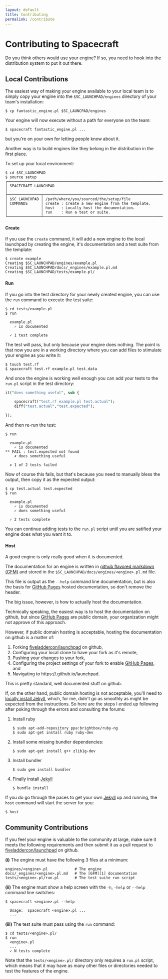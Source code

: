 ```yaml
---
layout: default
title: Contributing
permalink: /contribute
---
```



Contributing to Spacecraft
==========================

Do you think others would use your engine?  If so, you need to hook into the
distribution system to put it out there.


Local Contributions
-------------------

The easiest way of making your engine available to your local team is to simply 
copy your engine into the `$SC_LAUNCHPAD/engines` directory of your team's
installation:

```
$ cp fantastic_engine.pl $SC_LAUNCPAD/engines
```

Your engine will now execute without a path for everyone on the team:

```
$ spacecraft fantastic_engine.pl ...
```

but you're on your own for letting people know about it.

Another way is to build engines like they belong in the distribution in the
first place.

To set up your local environment:

```
$ cd $SC_LAUNCHPAD
$ source setup
┌───────────────────────────────────────────────────────────────────────────────────┐
│ SPACECRAFT LAUNCHPAD                                                              │
├───────────────┬───────────────────────────────────────────────────────────────────┘
│ $SC_LAUNCHPAD │ /path/where/you/sourced/the/setup/file
│ COMMANDS      │ create : Create a new engine from the template.
│               │ host   : Locally host the documentation.
│               │ run    : Run a test or suite.
└───────────────┴────────────────────────────────────────────────────────────────────
```

#### Create

If you use the `create` command, it will add a new engine to the local launchpad 
by creating the engine, it's documentation and a test suite from the template:

```
$ create example
Creating $SC_LAUNCHPAD/engines/example.pl
Creating $SC_LAUNCHPAD/docs/_engines/example.pl.md
Creating $SC_LAUNCHPAD/tests/example.pl/
```

#### Run

If you go into the test directory for your newly created engine, you can use the
`run` command to execute the test suite:

```
$ cd tests/example.pl
$ run

  example.pl
    ✓ is documented

  ✓ 1 test complete

```
  
The test will pass, but only because your engine does nothing. The point is that
now you are in a working directory where you can add files to stimulate your 
engine as you write it:

```
$ touch test.rf
$ spacecraft test.rf example.pl test.data
```

And once the engine is working well enough you can add your tests to the `run.pl` 
script in the test directory:

```perl
it("does something useful", sub {

    spacecraft("test.rf example.pl test.actual");
    diff("test.actual","test.expected");

});
```

And then re-run the test:

```
$ run

  example.pl
    ✓ is documented
** FAIL : test.expected not found
    ✗ does something useful

  ✗ 1 of 2 tests failed

```

Now of course this fails, but that's because you need to manually bless the 
output, then copy it as the expected output:

```
$ cp test.actual test.expected
$ run

  example.pl
    ✓ is documented
    ✓ does something useful

  ✓ 2 tests complete

```

You can continue adding tests to the `run.pl` script until you are satified your 
engine does what you want it to.


#### Host

A good engine is only really good when it is documented.

The documentation for an engine is written in [github flavored markdown (GFM)][1]
and stored in the `$SC_LAUNCHPAD/docs/engines/<engine>.pl.md` file.

This file is output as the `--help` command line documentation, but is also the 
basis for [GitHub Pages][2] hosted documentation, so don't remove the header.

The big issue, however, is how to actually host the documentation.

Technically speaking, the easiest way is to host the documentation on github, 
but since [GitHub Pages][2] are public domain, your organization might not
approve of this approach.

However, if public domain hosting is acceptable, hosting the documentation on 
github is a matter of:

1.  Forking [fiveladdercon/launchpad][3] on github,
2.  Configuring your local clone to have your fork as it's remote,
3.  Pushing your changes to your fork,
4.  Configuring the project settings of your fork to enable [GitHub Pages][2], and
5.  Navigating to https://<youraccount>.github.io/launchpad.

This is pretty standard, well documented stuff on github.

If, on the other hand, public domain hosting is not acceptable, you'll need
to [locally install Jekyll][4], which, for me, didn't go as smoothly as 
might be expected from the instructions.  So here are the steps I ended up 
following after poking through the errors and consulting the forums:

1. Install ruby

   ```
   $ sudo apt-add-repository ppa:brightbox/ruby-ng
   $ sudo apt-get install ruby ruby-dev
   ```

2. Install some missing bundler dependencies:

   ```
   $ sudo apt-get install g++ zlib1g-dev
   ```

3. Install bundler

   ```
   $ sudo gem install bundler
   ```

4. Finally install [Jekyll][5]

   ```
   $ bundle install    
   ```

If you do go through the paces to get your own [Jekyll][5] up and running, the 
`host` command will start the server for you:

```
$ host
```


Community Contributions
-----------------------

If you feel your engine is valuable to the community at large, make sure it 
meets the following requirements and then submit it as a pull request to
[fiveladdercon/launchpad][3] on github.


**(i)** The engine must have the following 3 files at a minimum:

```
engines/<engine>.pl            # The engine
docs/_engines/<engine>.pl.md   # The [GFM][1] documentation
tests/<engine>.pl/run.pl       # The test suite run script
``` 

**(ii)** The engine must show a help screen with the `-h`, `-help` or `--help` 
command line switches:

```
$ spacecraft <engine>.pl --help

  Usage:  spacecraft <engine>.pl ...
  ...
```

**(iii)** The test suite must pass using the `run` command:

```
$ cd tests/<engine>.pl/
$ run
  <engine>.pl
  ...
  ✓ N tests complete
```

Note that the `tests/<engine>.pl/` directory only requires a `run.pl` script,
which means that it may have as many other files or directories needed to 
test the features of the engine.


[1]: https://github.github.com/gfm/    
[2]: https://pages.github.com
[3]: https://github.com/fiveladdercon/launchpad
[4]: https://help.github.com/articles/setting-up-your-github-pages-site-locally-with-jekyll
[5]: https://jekyllrb.com
